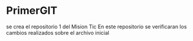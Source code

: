 # PrimerGIT
se crea el repositorio 1 del Mision Tic
En este repositorio se verificaran los cambios realizados sobre el archivo inicial

